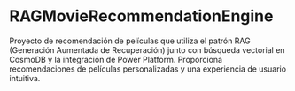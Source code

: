 # RAGMovieRecommendationEngine
Proyecto de recomendación de películas que utiliza el patrón RAG (Generación Aumentada de Recuperación) junto con búsqueda vectorial en CosmoDB y la integración de Power Platform. Proporciona recomendaciones de películas personalizadas y una experiencia de usuario intuitiva.
